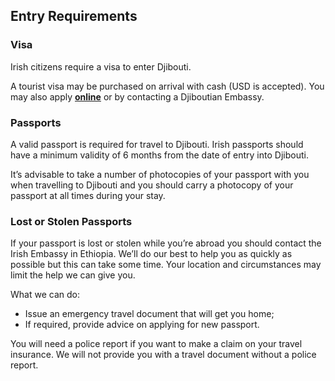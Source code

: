 ## Entry Requirements

### **Visa**

Irish citizens require a visa to enter Djibouti.

A tourist visa may be purchased on arrival with cash (USD is accepted). You may also apply [**online**](https://www.evisa.gouv.dj/) or by contacting a Djiboutian Embassy.

### **Passports**

A valid passport is required for travel to Djibouti. Irish passports should have a minimum validity of 6 months from the date of entry into Djibouti.

It’s advisable to take a number of photocopies of your passport with you when travelling to Djibouti and you should carry a photocopy of your passport at all times during your stay.

### **Lost or Stolen Passports**

If your passport is lost or stolen while you’re abroad you should contact the Irish Embassy in Ethiopia. We’ll do our best to help you as quickly as possible but this can take some time. Your location and circumstances may limit the help we can give you.

What we can do:

* Issue an emergency travel document that will get you home;
* If required, provide advice on applying for new passport.

You will need a police report if you want to make a claim on your travel insurance. We will not provide you with a travel document without a police report.